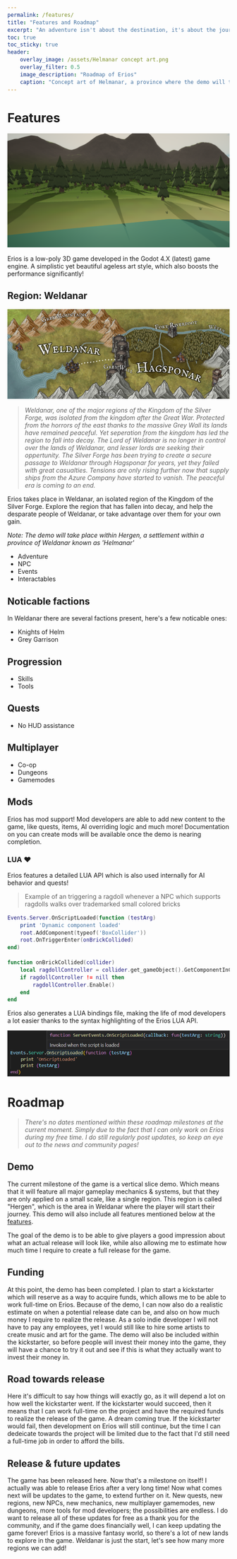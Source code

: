 ```yaml
---
permalink: /features/
title: "Features and Roadmap"
excerpt: "An adventure isn't about the destination, it's about the journey you took."
toc: true
toc_sticky: true
header:
    overlay_image: /assets/Helmanar concept art.png
    overlay_filter: 0.5
    image_description: "Roadmap of Erios"
    caption: "Concept art of Helmanar, a province where the demo will take place"
---
```


# Features

![Hergen](/assets/background2.png)

Erios is a low-poly 3D game developed in the Godot 4.X (latest) game engine. A simplistic yet beautiful ageless art style, which also boosts the performance significantly!

## Region: Weldanar

![Weldanar](/assets/background.png)
> *Weldanar, one of the major regions of the Kingdom of the Silver Forge, was isolated from the kingdom after the Great War. Protected from the horrors of the east thanks to the massive Grey Wall its lands have remained peaceful. Yet seperation from the kingdom has led the region to fall into decay. The Lord of Weldanar is no longer in control over the lands of Weldanar, and lesser lords are seeking their oppertunity. The Silver Forge has been trying to create a secure passage to Weldanar through Hagsponar for years, yet they failed with great casualties. Tensions are only rising further now that supply ships from the Azure Company have started to vanish. The peaceful era is coming to an end.*

Erios takes place in Weldanar, an isolated region of the Kingdom of the Silver Forge. Explore the region that has fallen into decay, and help the desparate people of Weldanar, or take advantage over them for your own gain.

*Note: The demo will take place within Hergen, a settlement within a province of Weldanar known as 'Helmanar'*

- Adventure
- NPC
- Events
- Interactables

## Noticable factions

In Weldanar there are several factions present, here's a few noticable ones:

- Knights of Helm
- Grey Garrison

## Progression

- Skills
- Tools

## Quests

- No HUD assistance

## Multiplayer

- Co-op
- Dungeons
- Gamemodes

## Mods

Erios has mod support! Mod developers are able to add new content to the game, like quests, items, AI overriding logic and much more! Documentation on you can create mods will be available once the demo is nearing completion.

### LUA ❤️

Erios features a detailed LUA API which is also used internally for AI behavior and quests!

> Example of an triggering a ragdoll whenever a NPC which supports ragdolls walks over trademarked small colored bricks

```lua
Events.Server.OnScriptLoaded(function (testArg)
    print 'Dynamic component loaded'
    root.AddComponent(typeof('BoxCollider'))
    root.OnTriggerEnter(onBrickCollided)
end)

function onBrickCollided(collider)
    local ragdollController = collider.get_gameObject().GetComponentInChildren(typeof('RagdollController'))
    if ragdollController != nill then
        ragdollController.Enable()
    end
end
```

Erios also generates a LUA bindings file, making the life of mod developers a lot easier thanks to the syntax highlighting of the Erios LUA API.

![Syntax highlighting](/assets/features/lua_syntax_highlighting.png)

# Roadmap

> *There's no dates mentioned within these roadmap milestones at the current moment. Simply due to the fact that I can only work on Erios during my free time. I do still regularly post updates, so keep an eye out to the news and community pages!*

## Demo

The current milestone of the game is a vertical slice demo. Which means that it will feature all major gameplay mechanics & systems, but that they are only applied on a small scale, like a single region. This region is called "Hergen", which is the area in Weldanar where the player will start their journey. This demo will also include all features mentioned below at the [features](#features).

The goal of the demo is to be able to give players a good impression about what an actual release will look like, while also allowing me to estimate how much time I require to create a full release for the game.

## Funding

At this point, the demo has been completed. I plan to start a kickstarter which will reserve as a way to acquire funds, which allows me to be able to work full-time on Erios. Because of the demo, I can now also do a realistic estimate on when a potential release date can be, and also on how much money I require to realize the release. As a solo indie developer I will not have to pay any employees, yet I would still like to hire some artists to create music and art for the game. The demo will also be included within the kickstarter, so before people will invest their money into the game, they will have a chance to try it out and see if this is what they actually want to invest their money in.

## Road towards release

Here it's difficult to say how things will exactly go, as it will depend a lot on how well the kickstarter went. If the kickstarter would succeed, then it means that I can work full-time on the project and have the required funds to realize the release of the game. A dream coming true. If the kickstarter would fail, then development on Erios will still continue, but the time I can dedeicate towards the project will be limited due to the fact that I'd still need a full-time job in order to afford the bills.

## Release & future updates

The game has been released here. Now that's a milestone on itself! I actually was able to release Erios after a very long time! Now what comes next will be updates to the game, to extend further on it. New quests, new regions, new NPCs, new mechanics, new multiplayer gamemodes, new dungeons, more tools for mod developers; the possibilities are endless. I do want to release all of these updates for free as a thank you for the community, and if the game does financially well, I can keep updating the game forever! Erios is a massive fantasy world, so there's a lot of new lands to explore in the game. Weldanar is just the start, let's see how many more regions we can add!